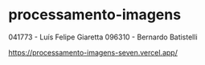 ﻿# processamento-imagens

041773 - Luís Felipe Giaretta
096310 - Bernardo Batistelli 

https://processamento-imagens-seven.vercel.app/

